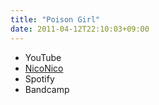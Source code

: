 ```yaml
---
title: "Poison Girl"
date: 2011-04-12T22:10:03+09:00
---
```


- YouTube
- [NicoNico](https://nico.ms/sm14142823)
- Spotify
- Bandcamp

